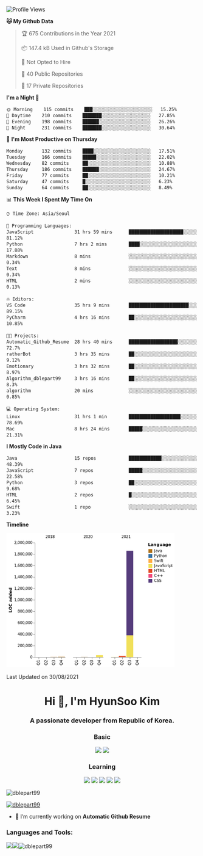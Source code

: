 

<!--START_SECTION:waka-->
![Profile Views](http://img.shields.io/badge/Profile%20Views-34-blue)

**🐱 My Github Data** 

> 🏆 675 Contributions in the Year 2021
 > 
> 📦 147.4 kB Used in Github's Storage 
 > 
> 🚫 Not Opted to Hire
 > 
> 📜 40 Public Repositories 
 > 
> 🔑 17 Private Repositories  
 > 
**I'm a Night 🦉** 

```text
🌞 Morning    115 commits    ███░░░░░░░░░░░░░░░░░░░░░░   15.25% 
🌆 Daytime    210 commits    ███████░░░░░░░░░░░░░░░░░░   27.85% 
🌃 Evening    198 commits    ██████░░░░░░░░░░░░░░░░░░░   26.26% 
🌙 Night      231 commits    ███████░░░░░░░░░░░░░░░░░░   30.64%

```
📅 **I'm Most Productive on Thursday** 

```text
Monday       132 commits    ████░░░░░░░░░░░░░░░░░░░░░   17.51% 
Tuesday      166 commits    █████░░░░░░░░░░░░░░░░░░░░   22.02% 
Wednesday    82 commits     ██░░░░░░░░░░░░░░░░░░░░░░░   10.88% 
Thursday     186 commits    ██████░░░░░░░░░░░░░░░░░░░   24.67% 
Friday       77 commits     ██░░░░░░░░░░░░░░░░░░░░░░░   10.21% 
Saturday     47 commits     █░░░░░░░░░░░░░░░░░░░░░░░░   6.23% 
Sunday       64 commits     ██░░░░░░░░░░░░░░░░░░░░░░░   8.49%

```


📊 **This Week I Spent My Time On** 

```text
⌚︎ Time Zone: Asia/Seoul

💬 Programming Languages: 
JavaScript               31 hrs 59 mins      ████████████████████░░░░░   81.12% 
Python                   7 hrs 2 mins        ████░░░░░░░░░░░░░░░░░░░░░   17.88% 
Markdown                 8 mins              ░░░░░░░░░░░░░░░░░░░░░░░░░   0.34% 
Text                     8 mins              ░░░░░░░░░░░░░░░░░░░░░░░░░   0.34% 
HTML                     2 mins              ░░░░░░░░░░░░░░░░░░░░░░░░░   0.13%

🔥 Editors: 
VS Code                  35 hrs 9 mins       ██████████████████████░░░   89.15% 
PyCharm                  4 hrs 16 mins       ██░░░░░░░░░░░░░░░░░░░░░░░   10.85%

🐱‍💻 Projects: 
Automatic_Github_Resume  28 hrs 40 mins      ██████████████████░░░░░░░   72.7% 
ratherBot                3 hrs 35 mins       ██░░░░░░░░░░░░░░░░░░░░░░░   9.12% 
Emotionary               3 hrs 32 mins       ██░░░░░░░░░░░░░░░░░░░░░░░   8.97% 
Algorithm_dblepart99     3 hrs 16 mins       ██░░░░░░░░░░░░░░░░░░░░░░░   8.3% 
algorithm                20 mins             ░░░░░░░░░░░░░░░░░░░░░░░░░   0.85%

💻 Operating System: 
Linux                    31 hrs 1 min        ███████████████████░░░░░░   78.69% 
Mac                      8 hrs 24 mins       █████░░░░░░░░░░░░░░░░░░░░   21.31%

```

**I Mostly Code in Java** 

```text
Java                     15 repos            ████████████░░░░░░░░░░░░░   48.39% 
JavaScript               7 repos             █████░░░░░░░░░░░░░░░░░░░░   22.58% 
Python                   3 repos             ██░░░░░░░░░░░░░░░░░░░░░░░   9.68% 
HTML                     2 repos             █░░░░░░░░░░░░░░░░░░░░░░░░   6.45% 
Swift                    1 repo              ░░░░░░░░░░░░░░░░░░░░░░░░░   3.23%

```


**Timeline**

![Chart not found](https://raw.githubusercontent.com/dblepart99/dblepart99/main/charts/bar_graph.png) 


 Last Updated on 30/08/2021
<!--END_SECTION:waka-->


<h1 align="center">Hi 👋, I'm HyunSoo Kim</h1>
<h3 align="center">A passionate developer from Republic of Korea.</h3><div align=center>
  
  <h3> Basic </h3><img src="https://img.shields.io/badge/JAVA-007396?style=flat-square&logo=java&logoColor=white"> <img src="https://img.shields.io/badge/Python-3766AB?style=flat-square&logo=Python&logoColor=blue"/> 
  <h3> Learning </h3>
  
  <img src="https://img.shields.io/badge/c++-00599C?style=flat-square&logo=c%2B%2B&logoColor=white"/> <img src="https://img.shields.io/badge/react-61DAFB?style=flat-square&logo=react&logoColor=black"/> <img src="https://img.shields.io/badge/css-1572B6?style=flat-square&logo=css3&logoColor=blue"/> <img src="https://img.shields.io/badge/javascript-F7DF1E?style=flat-square&logo=javascript&logoColor=blue"> <img src="https://img.shields.io/badge/html-E34F26?style=flat-square&logo=html5&logoColor=white"/> 

</div>

<p align="left"> <img src="https://komarev.com/ghpvc/?username=dblepart99&label=Profile%20views&color=0e75b6&style=flat" alt="dblepart99" /> </p>

<p align="left"> <a href="https://github.com/ryo-ma/github-profile-trophy"><img src="https://github-profile-trophy.vercel.app/?username=dblepart99" alt="dblepart99" /></a> </p>

- 🔭 I’m currently working on **Automatic Github Resume**


<h3 align="left">Languages and Tools:</h3>


<p><img align="left" src=https://github-readme-stats.vercel.app/api?username=dblepart99&count_private=true&show_icons=true&theme=graywhite/></p>
<p><img align="left" src=https://github-readme-stats.vercel.app/api/top-langs/?username=dblepart99&langs_count=3&hide=xslt,html,CSS,scss&theme=graywhite/></p>
<p><img align="center" src="https://github-readme-streak-stats.herokuapp.com/?user=dblepart99&" alt="dblepart99" /></p>
